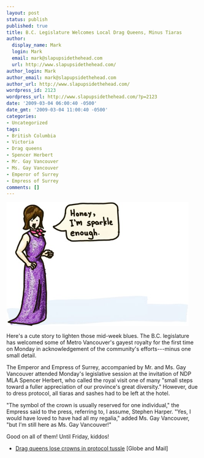 ```yaml
---
layout: post
status: publish
published: true
title: B.C. Legislature Welcomes Local Drag Queens, Minus Tiaras
author:
  display_name: Mark
  login: Mark
  email: mark@slapupsidethehead.com
  url: http://www.slapupsidethehead.com/
author_login: Mark
author_email: mark@slapupsidethehead.com
author_url: http://www.slapupsidethehead.com/
wordpress_id: 2123
wordpress_url: http://www.slapupsidethehead.com/?p=2123
date: '2009-03-04 06:00:40 -0500'
date_gmt: '2009-03-04 11:00:40 -0500'
categories:
- Uncategorized
tags:
- British Columbia
- Victoria
- Drag queens
- Spencer Herbert
- Mr. Gay Vancouver
- Ms. Gay Vancouver
- Emperor of Surrey
- Empress of Surrey
comments: []
---
```

![I knew that glitter brush would come in handy some day...](/wp-content/media/2009/03/drag-queen-crownless.jpg "I knew that glitter brush would come in handy some day...")

Here's a cute story to lighten those mid-week blues. The B.C. legislature has welcomed some of Metro Vancouver's gayest royalty for the first time on Monday in acknowledgement of the community's efforts---minus one small detail.

The Emperor and Empress of Surrey, accompanied by Mr. and Ms. Gay Vancouver attended Monday's legislative session at the invitation of NDP MLA Spencer Herbert, who called the royal visit one of many "small steps toward a fuller appreciation of our province's great diversity." However, due to dress protocol, all tiaras and sashes had to be left at the hotel.

"The symbol of the crown is usually reserved for one individual," the Empress said to the press, referring to, I assume, Stephen Harper. "Yes, I would have loved to have had all my regalia," added Ms. Gay Vancouver, "but I'm still here as Ms. Gay Vancouver!"

Good on all of them! Until Friday, kiddos!

- [Drag queens lose crowns in protocol tussle](http://www.theglobeandmail.com/servlet/story/LAC.20090303.BCTIARA03/TPStory/National) [Globe and Mail]
